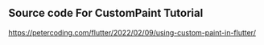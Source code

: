 
## Source code For CustomPaint Tutorial

https://petercoding.com/flutter/2022/02/09/using-custom-paint-in-flutter/
